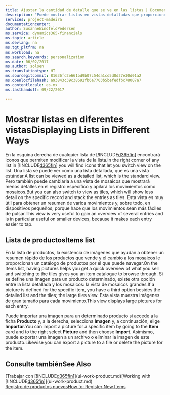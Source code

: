 ```yaml
---
title: Ajustar la cantidad de detalle que se ve en las listas | Documentos de Microsoft
description: "Puede mostrar listas en vistas detalladas que proporcionen más información o como mosaicos que sean fáciles de analizar visualmente."
services: project-madeira
documentationcenter: 
author: SusanneWindfeldPedersen
ms.service: dynamics365-financials
ms.topic: article
ms.devlang: na
ms.tgt_pltfrm: na
ms.workload: na
ms.search.keywords: personalization
ms.date: 06/02/2017
ms.author: solsen
ms.translationtype: HT
ms.sourcegitcommit: 81636fc2e661bd9b07c54da1cd5d0d27e30d01a2
ms.openlocfilehash: a93843c39c38692fb6a7703b5befedfbc78007a7
ms.contentlocale: es-mx
ms.lasthandoff: 09/22/2017

---
```

# <a name="displaying-lists-in-different-ways"></a><span data-ttu-id="3bcf7-103">Mostrar listas en diferentes vistas</span><span class="sxs-lookup"><span data-stu-id="3bcf7-103">Displaying Lists in Different Ways</span></span>
<span data-ttu-id="3bcf7-104">En la esquina derecha de cualquier lista de [!INCLUDE[d365fin](includes/d365fin_md.md)] encontrará iconos que permiten modificar la vista de la lista.</span><span class="sxs-lookup"><span data-stu-id="3bcf7-104">In the right corner of any list in [!INCLUDE[d365fin](includes/d365fin_md.md)] you will find icons that let you switch view on the list.</span></span> <span data-ttu-id="3bcf7-105">Una lista se puede ver como una lista detallada, que es una vista estándar.</span><span class="sxs-lookup"><span data-stu-id="3bcf7-105">A list can be viewed as a detailed list, which is the standard view.</span></span> <span data-ttu-id="3bcf7-106">Pero también puede cambiarla a una vista de mosaicos que mostrará menos detalles en el registro específico y apilará los movimientos como mosaicos.</span><span class="sxs-lookup"><span data-stu-id="3bcf7-106">But you can also switch to view as tiles, which will show less detail on the specific record and stack the entries as tiles.</span></span> <span data-ttu-id="3bcf7-107">Esta vista es muy útil para obtener un resumen de varios movimientos y, sobre todo, en dispositivos pequeños, porque hace que los movimientos sean más fáciles de pulsar.</span><span class="sxs-lookup"><span data-stu-id="3bcf7-107">This view is very useful to gain an overview of several entries and is in particular useful on smaller devices, because it makes each entry easier to tap.</span></span>

## <a name="items-list"></a><span data-ttu-id="3bcf7-108">Lista de productos</span><span class="sxs-lookup"><span data-stu-id="3bcf7-108">Items list</span></span>
<span data-ttu-id="3bcf7-109">En la lista de productos, la existencia de imágenes que ayudan a obtener un resumen rápido de los productos que vende y el cambio a los mosaicos le proporcionan un catálogo de productos por el que puede navegar.</span><span class="sxs-lookup"><span data-stu-id="3bcf7-109">On the Items list, having pictures helps you get a quick overview of what you sell and switching to the tiles gives you an item catalogue to browse through.</span></span> <span data-ttu-id="3bcf7-110">Si se define una imagen para un producto determinado, existe otra opción entre la lista detallada y los mosaicos: la vista de mosaicos grandes.</span><span class="sxs-lookup"><span data-stu-id="3bcf7-110">If a picture is defined for the specific item, you have a third option besides the detailed list and the tiles; the large tiles view.</span></span> <span data-ttu-id="3bcf7-111">Esta vista muestra imágenes de gran tamaño para cada movimiento.</span><span class="sxs-lookup"><span data-stu-id="3bcf7-111">This view displays large pictures for each entry.</span></span>

<span data-ttu-id="3bcf7-112">Puede importar una imagen para un determinado producto si accede a la ficha **Producto** y, a la derecha, selecciona **Imagen** y, a continuación, elige **Importar**.</span><span class="sxs-lookup"><span data-stu-id="3bcf7-112">You can import a picture for a specific item by going to the **Item** card and to the right select **Picture** and then choose **Import**.</span></span> <span data-ttu-id="3bcf7-113">Asimismo, puede exportar una imagen a un archivo o eliminar la imagen de este producto.</span><span class="sxs-lookup"><span data-stu-id="3bcf7-113">Likewise you can export a picture to a file or delete the picture for the item.</span></span>  

## <a name="see-also"></a><span data-ttu-id="3bcf7-114">Consulte también</span><span class="sxs-lookup"><span data-stu-id="3bcf7-114">See Also</span></span>
<span data-ttu-id="3bcf7-115">[Trabajar con [!INCLUDE[d365fin](includes/d365fin_md.md)]](ui-work-product.md)</span><span class="sxs-lookup"><span data-stu-id="3bcf7-115">[Working with [!INCLUDE[d365fin](includes/d365fin_md.md)]](ui-work-product.md)</span></span>  
[<span data-ttu-id="3bcf7-116">Registro de productos nuevos</span><span class="sxs-lookup"><span data-stu-id="3bcf7-116">How to: Register New Items</span></span>](inventory-how-register-new-items.md)  


